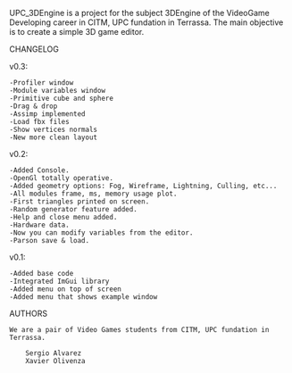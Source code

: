 UPC_3DEngine is a project for the subject 3DEngine of the VideoGame Developing career in CITM, UPC fundation in Terrassa.
The main objective is to create a simple 3D game editor.

CHANGELOG

v0.3:

	-Profiler window
	-Module variables window
	-Primitive cube and sphere
	-Drag & drop
	-Assimp implemented
	-Load fbx files
	-Show vertices normals
	-New more clean layout

v0.2:

	-Added Console.
	-OpenGl totally operative.
	-Added geometry options: Fog, Wireframe, Lightning, Culling, etc...
	-All modules frame, ms, memory usage plot.
	-First triangles printed on screen.
	-Random generator feature added.
	-Help and close menu added.
	-Hardware data.
	-Now you can modify variables from the editor.
	-Parson save & load.

v0.1:

	-Added base code
	-Integrated ImGui library
	-Added menu on top of screen
	-Added menu that shows example window
	
AUTHORS

	We are a pair of Video Games students from CITM, UPC fundation in Terrassa.
		
		Sergio Alvarez
		Xavier Olivenza
